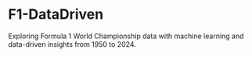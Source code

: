 # F1-DataDriven
Exploring Formula 1 World Championship data with machine learning and data-driven insights from 1950 to 2024.
